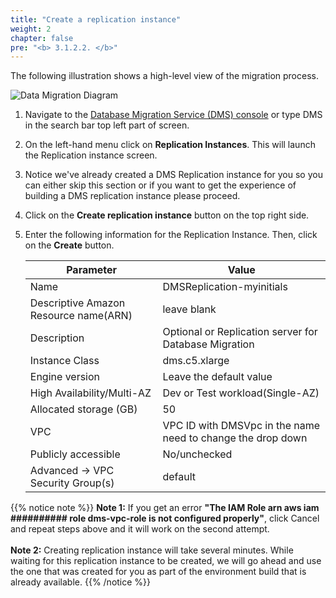 ```yaml
---
title: "Create a replication instance"
weight: 2
chapter: false
pre: "<b> 3.1.2.2. </b>"
---
```


The following illustration shows a high-level view of the migration process.

![Data Migration Diagram](/images/3/1/2/2/0001.png?width=50pc)

1. Navigate to the [Database Migration Service (DMS) console](https://console.aws.amazon.com/dms/v2/) or type DMS in the search bar top left part of screen.

1. On the left-hand menu click on **Replication Instances**. This will launch the Replication instance screen.

1. Notice we've already created a DMS Replication instance for you so you can either skip this section or if you want to get the experience of building a DMS replication instance please proceed.

1. Click on the **Create replication instance** button on the top right side.

1. Enter the following information for the Replication Instance. Then, click on the **Create** button.

    |  Parameter	 |  Value  |
    |----------------|---------------------|
    |  Name	 |  DMSReplication-myinitials  |
    |  Descriptive Amazon Resource name(ARN)	 |  leave blank  |
    |  Description	 |  Optional or Replication server for Database Migration  |
    |  Instance Class	 |  dms.c5.xlarge  |
    |  Engine version	 |  Leave the default value  |
    |  High Availability/Multi-AZ	 |  Dev or Test workload(Single-AZ)  |
    |  Allocated storage (GB)	 |  50  |
    |  VPC	 |  VPC ID with DMSVpc in the name need to change the drop down  |
    |  Publicly accessible	 |  No/unchecked  |
    |  Advanced -> VPC Security Group(s)	 |  default  |


{{% notice note %}}
**Note 1:** If you get an error **"The IAM Role arn aws iam ########## role dms-vpc-role is not configured properly"**, click Cancel and repeat steps above and it will work on the second attempt.
\
\
**Note 2:** Creating replication instance will take several minutes. While waiting for this replication instance to be created, we will go ahead and use the one that was created for you as part of the environment build that is already available.
{{% /notice %}}